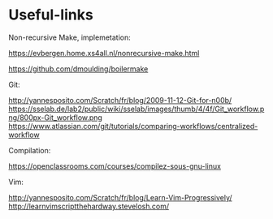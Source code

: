 # Useful-links

Non-recursive Make, implemetation:

https://evbergen.home.xs4all.nl/nonrecursive-make.html

https://github.com/dmoulding/boilermake

Git:

http://yannesposito.com/Scratch/fr/blog/2009-11-12-Git-for-n00b/
https://sselab.de/lab2/public/wiki/sselab/images/thumb/4/4f/Git_workflow.png/800px-Git_workflow.png
https://www.atlassian.com/git/tutorials/comparing-workflows/centralized-workflow

Compilation:

https://openclassrooms.com/courses/compilez-sous-gnu-linux

Vim:

http://yannesposito.com/Scratch/fr/blog/Learn-Vim-Progressively/
http://learnvimscriptthehardway.stevelosh.com/
